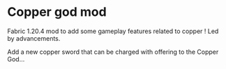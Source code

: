 # Copper god mod

Fabric 1.20.4 mod to add some gameplay features related to copper ! Led by advancements.

Add a new copper sword that can be charged with offering to the Copper God...
